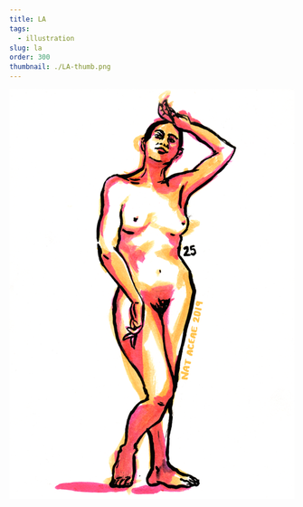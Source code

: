 ```yaml
---
title: LA
tags:
  - illustration
slug: la
order: 300
thumbnail: ./LA-thumb.png
---
```

![](LA1.png)


